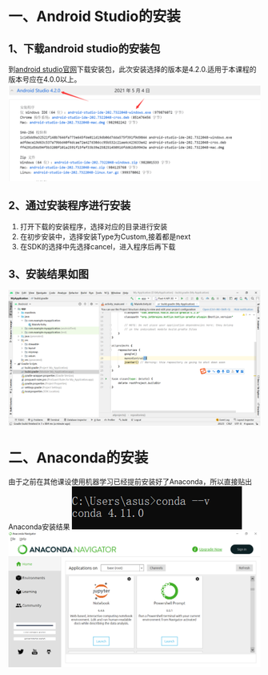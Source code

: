 # 一、Android Studio的安装
## 1、下载android studio的安装包
到[android studio官网](https://developer.android.google.cn/studio)下载安装包，此次安装选择的版本是4.2.0.适用于本课程的版本号应在4.0.0以上。![版本图](https://github.com/floweral/images/blob/main/lab1/1.png)


## 2、通过安装程序进行安装
1. 打开下载的安装程序，选择对应的目录进行安装
2. 在初步安装中，选择安装Type为Custom,接着都是next
3. 在SDK的选择中先选择cancel，进入程序后再下载


## 3、安装结果如图
![Android Studio安装结果图](https://github.com/floweral/images/blob/main/lab1/4.png)


# 二、Anaconda的安装
由于之前在其他课设使用机器学习已经提前安装好了Anaconda，所以直接贴出Anaconda安装结果
![Anaconda版本](https://github.com/floweral/images/blob/main/lab1/2.png)
![Anaconda安装结果图](https://github.com/floweral/images/blob/main/lab1/3.png)




```python

```
